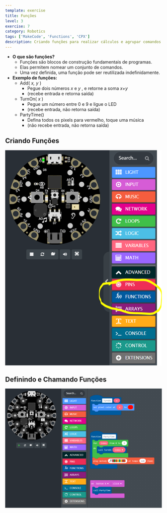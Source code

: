 ```yaml
---
template: exercise
title: Funções
level: 3
exercise: 7
category: Robotics
tags: ['MakeCode', 'Functions', 'CPX']
description: Criando funções para realizar cálculos e agrupar comandos
---
```


- **O que são funções?**
  - Funções são blocos de construção fundamentais de programas\.
  - Elas permitem nomear um conjunto de comandos\.
  - Uma vez definida, uma função pode ser reutilizada indefinidamente\.
- **Exemplo de funções:**
  - Add\( *x\, y* \)
    - Pegue dois números *x* e *y* \, e retorne a soma *x\+y*
    - \(recebe entrada e retorna saída\)
  - TurnOn\( *x* \)
    - Pegue um número entre 0 e 9 e ligue o LED
    - \(recebe entrada\, não retorna saída\)
  - PartyTime\(\)
    - Defina todos os pixels para vermelho\, toque uma música
    - \(não recebe entrada\, não retorna saída\)

## Criando Funções

![](Lesson35.png)

## Definindo e Chamando Funções

![](Lesson38.png)
